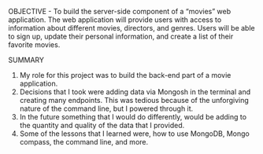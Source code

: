OBJECTIVE - To build the server-side component of a “movies” web application. The web application will provide users with access to information about different movies, directors, and genres. Users will be able to sign up, update their personal information, and create a list of their favorite movies.

SUMMARY 
1. My role for this project was to build the back-end part of a movie application. 
2. Decisions that I took were adding data via Mongosh in the terminal and creating many endpoints. This was tedious because of the unforgiving nature of the command line, but I powered through it.
3. In the future something that I would do differently, would be adding to the quantity and quality of the data that I provided.
4. Some of the lessons that I learned were, how to use MongoDB, Mongo compass, the command line, and more.
